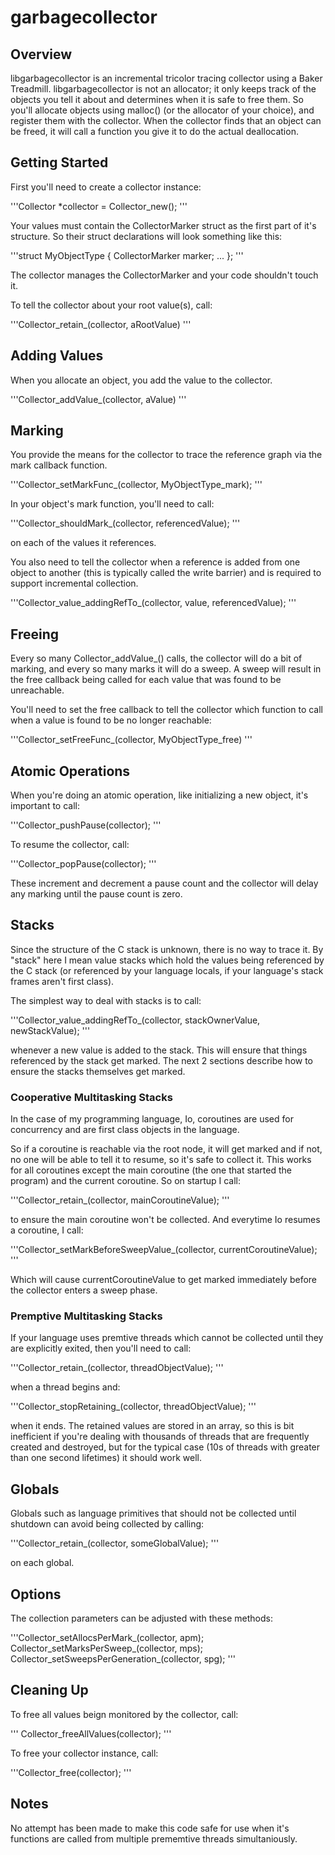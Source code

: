 # garbagecollector

## Overview

libgarbagecollector is an incremental tricolor tracing collector using a Baker Treadmill. libgarbagecollector is not an allocator; it only keeps track of the objects you tell it about and determines when it is safe to free them. So you'll allocate objects using malloc() (or the allocator of your choice), and register them with the collector. When the collector finds that an object can be freed, it will call a function you give it to do the actual deallocation.

## Getting Started

First you'll need to create a collector instance:

'''Collector *collector = Collector_new();
'''

Your values must contain the CollectorMarker struct as the first part of it's structure. So their struct declarations will look something like this:

'''struct MyObjectType
{
	CollectorMarker marker;
	...
};
'''

The collector manages the CollectorMarker and your code shouldn't touch it.

To tell the collector about your root value(s), call:

'''Collector_retain_(collector, aRootValue) 
'''

## Adding Values

When you allocate an object, you add the value to the collector.

'''Collector_addValue_(collector, aValue)
'''

## Marking

You provide the means for the collector to trace the reference graph via the mark callback function.

'''Collector_setMarkFunc_(collector, MyObjectType_mark);
'''

In your object's mark function, you'll need to call:

'''Collector_shouldMark_(collector, referencedValue);
'''

on each of the values it references.

You also need to tell the collector when a reference is added from one object to another (this is typically called the write barrier) and is required to support incremental collection.

'''Collector_value_addingRefTo_(collector, value, referencedValue);
'''

## Freeing

Every so many Collector_addValue_() calls, the collector will do a bit of marking, and every so many marks it will do a sweep. A sweep will result in the free callback being called for each value that was found to be unreachable.

You'll need to set the free callback to tell the collector which function to call when a value is found to be no longer reachable:

'''Collector_setFreeFunc_(collector, MyObjectType_free)
'''

## Atomic Operations

When you're doing an atomic operation, like initializing a new object, it's important to call:

'''Collector_pushPause(collector);
'''

To resume the collector, call:

'''Collector_popPause(collector);
'''

These increment and decrement a pause count and the collector will delay any marking until the pause count is zero.

## Stacks

Since the structure of the C stack is unknown, there is no way to trace it. By "stack" here I mean value stacks which hold the values being referenced by the C stack (or referenced by your language locals, if your language's stack frames aren't first class).

The simplest way to deal with stacks is to call:

'''Collector_value_addingRefTo_(collector, stackOwnerValue, newStackValue);
'''

whenever a new value is added to the stack. This will ensure that things referenced by the stack get marked. The next 2 sections describe how to ensure the stacks themselves get marked.

### Cooperative Multitasking Stacks

In the case of my programming language, Io, coroutines are used for concurrency and are first class objects in the language.

So if a coroutine is reachable via the root node, it will get marked and if not, no one will be able to tell it to resume, so it's safe to collect it. This works for all coroutines except the main coroutine (the one that started the program) and the current coroutine. So on startup I call:

'''Collector_retain_(collector, mainCoroutineValue);
'''

to ensure the main coroutine won't be collected. And everytime Io resumes a coroutine, I call:

'''Collector_setMarkBeforeSweepValue_(collector, currentCoroutineValue);
'''

Which will cause currentCoroutineValue to get marked immediately before the collector enters a sweep phase.

### Premptive Multitasking Stacks

If your language uses premtive threads which cannot be collected until they are explicitly exited, then you'll need to call:

'''Collector_retain_(collector, threadObjectValue);
'''

when a thread begins and:

'''Collector_stopRetaining_(collector, threadObjectValue);
'''

when it ends. The retained values are stored in an array, so this is bit inefficient if you're dealing with thousands of threads that are frequently created and destroyed, but for the typical case (10s of threads with greater than one second lifetimes) it should work well.

## Globals

Globals such as language primitives that should not be collected until shutdown can avoid being collected by calling:

'''Collector_retain_(collector, someGlobalValue);
'''

on each global.

## Options

The collection parameters can be adjusted with these methods:

'''Collector_setAllocsPerMark_(collector, apm);
Collector_setMarksPerSweep_(collector, mps);
Collector_setSweepsPerGeneration_(collector, spg);
'''

## Cleaning Up

To free all values beign monitored by the collector, call:

'''
Collector_freeAllValues(collector);
'''

To free your collector instance, call:

'''Collector_free(collector);
'''

## Notes

No attempt has been made to make this code safe for use when it's functions are called from multiple prememtive threads simultaniously.</td>
